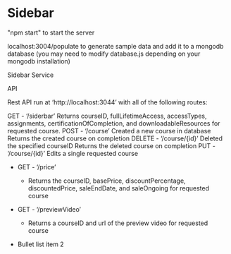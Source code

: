 # Sidebar

"npm start" to start the server

localhost:3004/populate to generate sample data and add it to a mongodb database (you may need to modify database.js depending on your mongodb installation)


Sidebar Service


API


Rest API run at ‘http://localhost:3044’ with all of the following routes:


GET - ‘/siderbar’
Returns courseID, fullLifetimeAccess, accessTypes, assignments, certificationOfCompletion, and downloadableResources for requested course. 
POST - ‘/course’
Created a new course in database
Returns the created course on completion
DELETE - ‘/course/{id}’
Deleted the specified courseID
Returns the deleted course on completion
PUT - ‘/course/{id}’
Edits a single requested course

  * GET - ‘/price’ 
     * Returns the courseID, basePrice, discountPercentage, discountedPrice, saleEndDate, and saleOngoing for requested course


  * GET - ‘/previewVideo’
     * Returns a courseID and url of the preview video for requested course


  * Bullet list item 2

